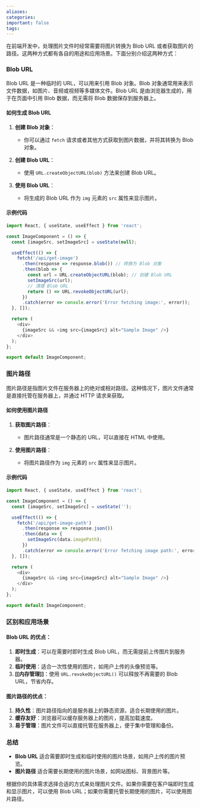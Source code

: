 ```yaml
---
aliases: 
categories: 
important: false
tags:
---
```

在前端开发中，处理图片文件时经常需要将图片转换为 Blob URL 或者获取图片的路径。这两种方式都有各自的用途和应用场景。下面分别介绍这两种方式：

### Blob URL

Blob URL 是一种临时的 URL，可以用来引用 Blob 对象。Blob 对象通常用来表示文件数据，如图片、音频或视频等多媒体文件。Blob URL 是由浏览器生成的，用于在页面中引用 Blob 数据，而无需将 Blob 数据保存到服务器上。

#### 如何生成 Blob URL

1. **创建 Blob 对象**：
   - 你可以通过 `fetch` 请求或者其他方式获取到图片数据，并将其转换为 Blob 对象。

2. **创建 Blob URL**：
   - 使用 `URL.createObjectURL(blob)` 方法来创建 Blob URL。

3. **使用 Blob URL**：
   - 将生成的 Blob URL 作为 `img` 元素的 `src` 属性来显示图片。

#### 示例代码

```javascript
import React, { useState, useEffect } from 'react';

const ImageComponent = () => {
  const [imageSrc, setImageSrc] = useState(null);

  useEffect(() => {
    fetch('/api/get-image')
      .then(response => response.blob()) // 转换为 Blob 对象
      .then(blob => {
        const url = URL.createObjectURL(blob); // 创建 Blob URL
        setImageSrc(url);
        // 清理 Blob URL
        return () => URL.revokeObjectURL(url);
      })
      .catch(error => console.error('Error fetching image:', error));
  }, []);

  return (
    <div>
      {imageSrc && <img src={imageSrc} alt="Sample Image" />}
    </div>
  );
};

export default ImageComponent;
```

### 图片路径

图片路径是指图片文件在服务器上的绝对或相对路径。这种情况下，图片文件通常是直接托管在服务器上，并通过 HTTP 请求来获取。

#### 如何使用图片路径

1. **获取图片路径**：
   - 图片路径通常是一个静态的 URL，可以直接在 HTML 中使用。

2. **使用图片路径**：
   - 将图片路径作为 `img` 元素的 `src` 属性来显示图片。

#### 示例代码

```javascript
import React, { useState, useEffect } from 'react';

const ImageComponent = () => {
  const [imageSrc, setImageSrc] = useState('');

  useEffect(() => {
    fetch('/api/get-image-path')
      .then(response => response.json())
      .then(data => {
        setImageSrc(data.imagePath);
      })
      .catch(error => console.error('Error fetching image path:', error));
  }, []);

  return (
    <div>
      {imageSrc && <img src={imageSrc} alt="Sample Image" />}
    </div>
  );
};

export default ImageComponent;
```

### 区别和应用场景

#### Blob URL 的优点：

1. **即时生成**：可以在需要时即时生成 Blob URL，而无需提前上传图片到服务器。
2. **临时使用**：适合一次性使用的图片，如用户上传的头像预览等。
3. **[[内存管理]]**：使用 `URL.revokeObjectURL()` 可以释放不再需要的 Blob URL，节省内存。

#### 图片路径的优点：

1. **持久性**：图片路径指向的是服务器上的静态资源，适合长期使用的图片。
2. **缓存友好**：浏览器可以缓存服务器上的图片，提高加载速度。
3. **易于管理**：图片文件可以直接托管在服务器上，便于集中管理和备份。

### 总结

- **Blob URL** 适合需要即时生成和临时使用的图片场景，如用户上传的图片预览。
- **图片路径** 适合需要长期使用的图片场景，如网站图标、背景图片等。

根据你的具体需求选择合适的方式来处理图片文件。如果你需要在客户端即时生成和显示图片，可以使用 Blob URL；如果你需要托管长期使用的图片，可以使用图片路径。